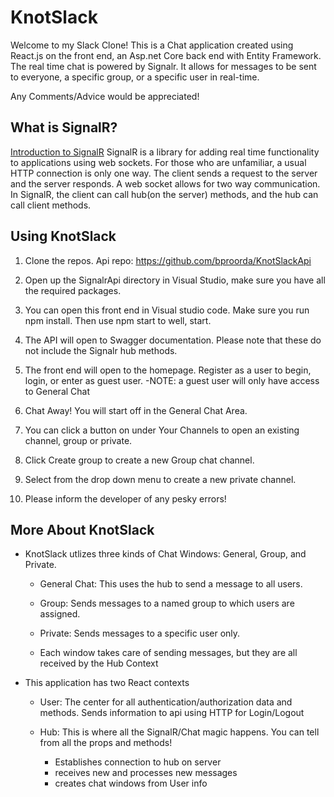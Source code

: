 # KnotSlack
Welcome to my Slack Clone!
This is a Chat application created using React.js on the front end, an Asp.net Core back end with Entity Framework. The real time chat is powered by Signalr.
It allows for messages to be sent to everyone, a specific group, or a specific user in real-time.

Any Comments/Advice would be appreciated!

## What is SignalR?
[Introduction to SignalR](https://docs.microsoft.com/en-us/aspnet/core/signalr/introduction?view=aspnetcore-3.1)
SignalR is a library for adding real time functionality to applications using web sockets. For those who are unfamiliar, a usual HTTP connection is only one way. The client sends a request to the server and the server responds. A web socket allows for two way communication. In SignalR, the client can call hub(on the server) methods, and the hub can call client methods. 

## Using KnotSlack 

1. Clone the repos. Api repo: https://github.com/bproorda/KnotSlackApi

2. Open up the SignalrApi directory in Visual Studio, make sure you have all the required packages.

3. You can open this front end in Visual studio code. Make sure you run npm install. Then use npm start to well, start.

4. The API will open to Swagger documentation. Please note that these do not include the Signalr hub methods.

5. The front end will open to the homepage. Register as a user to begin, login, or enter as guest user.
    -NOTE: a guest user will only have access to General Chat

6. Chat Away! You will start off in the General Chat Area.

7. You can click a button on under Your Channels to open an existing channel, group or private.

8. Click Create group to create a new Group chat channel.

9. Select from the drop down menu to create a new private channel.

10. Please inform the developer of any pesky errors!

## More About KnotSlack

- KnotSlack utlizes three kinds of Chat Windows: General, Group, and Private.

  - General Chat: This uses the hub to send a message to all users.
 
  - Group: Sends messages to a named group to which users are assigned.
 
  - Private: Sends messages to a specific user only.
  
  - Each window takes care of sending messages, but they are all received by the Hub Context
 
- This application has two React contexts

  - User: The center for all authentication/authorization data and methods. Sends information to api using HTTP for Login/Logout
  
  - Hub: This is where all the SignalR/Chat magic happens. You can tell from all the props and methods!
    - Establishes connection to hub on server
    - receives new and processes new messages
    - creates chat windows from User info
